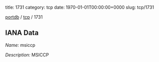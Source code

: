 title: 1731
category: tcp
date: 1970-01-01T00:00:00+0000
slug: tcp/1731

[portdb](/) / [tcp](/category/tcp.html) / 1731


## IANA Data

_Name:_ msiccp

_Description:_ MSICCP

